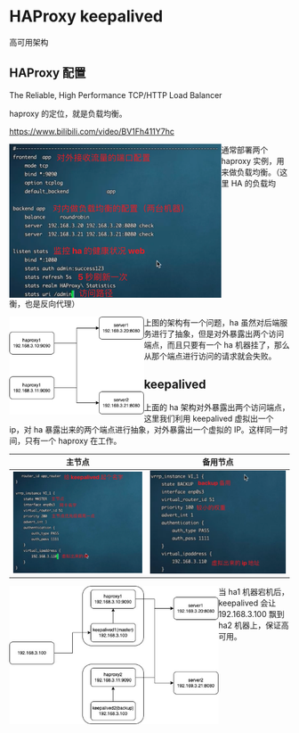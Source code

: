 # HAProxy keepalived

高可用架构



## HAProxy 配置

The Reliable, High Performance TCP/HTTP Load Balancer

haproxy 的定位，就是负载均衡。

https://www.bilibili.com/video/BV1Fh411Y7hc

<img align="left" src="assets/image-20220304110701462.png" alt="image-20220304110701462" style="zoom:50%;" />



通常部署两个 haproxy 实例，用来做负载均衡。（这里 HA 的负载均衡，也是反向代理）



<img align="left" src="assets/image-20220304135046701.png" alt="image-20220304135046701" style="zoom: 67%;" />



上图的架构有一个问题，ha 虽然对后端服务进行了抽象，但是对外暴露出两个访问端点，而且只要有一个 ha 机器挂了，那么从那个端点进行访问的请求就会失败。



## keepalived

上面的 ha 架构对外暴露出两个访问端点，这里我们利用 keepalived 虚拟出一个 ip，对 ha 暴露出来的两个端点进行抽象，对外暴露出一个虚拟的 IP。这样同一时间，只有一个 haproxy 在工作。

| 主节点                                                       | 备用节点                                                     |
| ------------------------------------------------------------ | ------------------------------------------------------------ |
| <img src="assets/image-20220304140005130.png" alt="image-20220304140005130" style="zoom:74%;" /> | ![image-20220304140530558](assets/image-20220304140530558.png) |



<img align="left" src="assets/image-20220304142017499.png" alt="image-20220304142017499" style="zoom:67%;" />



当 ha1 机器宕机后，keepalived 会让 192.168.3.100 飘到 ha2 机器上，保证高可用。



